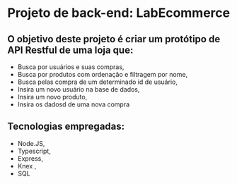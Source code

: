 # Projeto de back-end: LabEcommerce

## O objetivo deste projeto é criar um protótipo de API Restful de uma loja que:
- Busca por usuários e suas compras,
- Busca por produtos com ordenação e filtragem por nome,
- Busca pelas compra de um determinado id de usuário,
- Insira um novo usuário na base de dados,
- Insira um novo produto,
- Insira os dadosd de uma nova compra

## Tecnologias empregadas:
- Node.JS,
- Typescript,
- Express,
- Knex ,
- SQL
